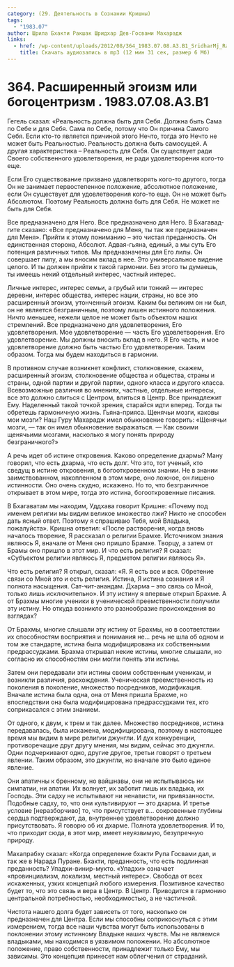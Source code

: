```yaml
---
category: (29. Деятельность в Сознании Кришны)
tags:
  - "1983.07"
author: Шрила Бхакти Ракшак Шридхар Дев-Госвами Махарадж
links:
  - href: /wp-content/uploads/2012/08/364_1983.07.08.A3.B1_SridharMj_Rasshirenniy_egoizm_i_bogocentrizm.mp3
    title: Скачать аудиозапись в mp3 (12 мин 31 сек, размер 6 Мб)
---
```


# 364. Расширенный эгоизм или богоцентризм . 1983.07.08.A3.B1

Гегель сказал: «Реальность должна быть для Себя. Должна быть Сама по Себе и для Себя. Сама по Себе, потому что Он причина Самого Себя. Если кто-то является причиной этого Нечто, тогда это Нечто не может быть Реальностью. Реальность должна быть самосущей. А другая характеристика – Реальность для Себя. Он существует ради Своего собственного удовлетворения, не ради удовлетворения кого-то еще.

Если Его существование призвано удовлетворять кого-то другого, тогда Он не занимает первостепенное положение, абсолютное положение, если Он существует для удовлетворения кого-то еще. Он не может быть Абсолютом. Поэтому Реальность должна быть для Себя. Не может не быть для Себя.

Все предназначено для Него. Все предназначено для Него. В Бхагавад-гите сказано: «Все предназначено для Меня, ты так же предназначен для Меня». Прийти к этому пониманию – это чистая преданность. Он единственная сторона, Абсолют. Адвая-гьяна, единый, а мы суть Его потенция различных типов. Мы предназначены для Его лилы. Он совершает лилу, а мы вносим вклад в нее. Это универсальное видение целого. И ты должен прийти к такой гармонии. Без этого ты думаешь, ты имеешь некий отдельный интерес, частный интерес.

Личные интерес, интерес семьи, а грубый или тонкий — интерес деревни, интерес общества, интерес нации, страны, но все это расширенный эгоизм, утонченный эгоизм. Каким бы великим он ни был, он не является безграничным, поэтому лишен истинного положения. Ничто меньшее, нежели целое не может быть объектом наших стремлений. Все предназначено для удовлетворения, Его удовлетворения. Мое удовлетворение — часть Его удовлетворения. Его удовлетворение. Мы должны вносить вклад в него. Я Его часть, и мое удовлетворение должно быть частью Его удовлетворения. Таким образом. Тогда мы будем находиться в гармонии.

В противном случае возникнет конфликт, столкновение, скажем, расширенный эгоизм, столкновение общества и общества, страны и страны, одной партии и другой партии, одного класса и другого класса. Всевозможные различия во мнениях, частные, отдельные интересы, все это должно слиться с Центром, влиться в Центр. Все принадлежит Ему. Наделенный такой точкой зрения, старайся идти вперед. Тогда ты обретешь гармоничную жизнь. Гьяна-прияса. Щенячьи мозги, каковы мои мозги? Наш Гуру Махарадж имел обыкновение говорить: «Щенячьи мозги, — так он имел обыкновение выражаться. — Как своими щенячьими мозгами, насколько я могу понять природу безграничного?»

А речь идет об истине откровения. Каково определение дхармы? Ману говорил, что есть дхарма, что есть долг. Что это, тот ученый, кто сведущ в истине откровения, в богооткровенном знании. Не в знании заимствованном, накопленном в этом мире, оно ложное, он лишено истинности. Оно очень скудно, искажено. Но то, что безграничное открывает в этом мире, тогда это истина, богооткровенные писания.

В Бхагаватам мы находим, Уддхава говорит Кришне: «Почему под именем религии мы видим великое множество лжи? Никто не способен дать ясный ответ. Поэтому я спрашиваю Тебя, мой Владыка, пожалуйста». Кришна ответил: «После растворения, когда вновь началось творение, Я рассказал о религии Брамхе. Источником знания являюсь Я, вначале от Меня оно пришло Брамхе. Творцу, а затем от Брамы оно пришло в этот мир. И что есть религия? Я сказал: «Субъектом религии являюсь Я, предметом религии являюсь Я».

Что есть религия? Я открыл, сказал: «Я. Я есть все и вся. Обретение связи со Мной это и есть религия. Истина, Я истина сознания и Я полнота насыщения. Сат-чит-анандам. Дхарма – это связь со Мной, только лишь исключительно». И эту истину я впервые открыл Брахме. А от Брахмы многие ученики в ученической преемственности получили эту истину. Но откуда возникло это разнообразие происхождения во взглядах?

От Брахмы, многие слышали эту истину от Брахмы, но в соответствии их способностям восприятия и понимания не… речь не шла об одном и том же стандарте, истина была модифицирована их собственными предрассудками. Брахма открывал некие истины, многие слышали, но согласно их способностям они могли понять эти истины.

Затем они передавали эти истины своим собственным ученикам, и возникли различия, расхождения. Ученическая преемственность из поколения в поколение, множество посредников, модификация. Вначале истина была одна, она от Меня пришла Брахме, но впоследствии она была модифицирована предрассудками тех, кто соприкасался с этим знанием.

От одного, к двум, к трем и так далее. Множество посредников, истина передавалась, была искажена, модифицирована, поэтому в настоящее время мы видим в мире религии джунгли. И дух конкуренции, противоречащие друг другу мнения, мы видим, сейчас это джунгли. Одни подчеркивают одно, другие другое, третьи говорят о третьем явлении. Таким образом, это джунгли, но вначале это было единое явление.

Они апатичны к бренному, но вайшнавы, они не испытываюсь ни симпатии, ни апатии. Их волнует, их заботит лишь их владыка, их Господь. Эти садху не испытывают ни ненависти, ни привязанности. Подобные садху, то, что они культивируют — это дхарма. И третье условие [неразборчиво] то, что присутствует в… сокровенные глубины сердца подтверждают, да, внутреннее удовлетворение должно присутствовать. Я говорю об их дхарме. Полнота удовлетворения. И то, что приходит сюда, в этот мир, имеет неуязвимую, безупречную природу.

Махапрабху сказал: «Когда определение бхакти Рупа Госвами дал, и так же в Нарада Пуране. Бхакти, преданность, что есть подлинная преданность? Упадхи-винир-мукто. «Упадхи» означает «провинциализм, локализм, местный интерес». Свобода от всех искаженных, узких концепций любого измерения. Позитивное качество будет то, что это связь и вера в Центр. В Центр. Приводится в гармонию центральной потребностью, необходимостью, а не частичной.

Чистота нашего долга будет зависеть от того, насколько он предназначен для Центра. Если мы способны соприкоснуться с этим измерением, тогда все наши чувства могут быть использованы в поклонении этому истинному Владыке наших чувств. Мы не являемся владыками, мы находимся в уязвимом положении. Но абсолютное положение, право собственности, принадлежит только Ему, мы зависимы. Это концепция принесет нам облегчения от страданий.

